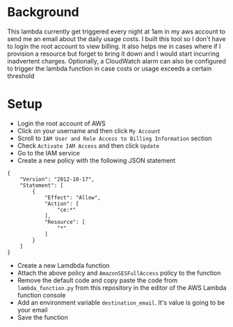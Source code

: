 # Background
This lambda currently get triggered every night at 1am in my aws account to send me an email about the daily usage costs. I built this tool so I don't have to login the root account to view billing. It also helps me in cases where if I provision a resource but forget to bring it down and I would start incurring inadvertent charges. Optionally, a CloudWatch alarm can also be configured to trigger the lambda function in case costs or usage exceeds a certain threshold

# Setup
* Login the root account of AWS
* Click on your username and then click ```My Account```
* Scroll to ```IAM User and Role Access to Billing Information``` section 
* Check ```Activate IAM Access``` and then click ```Update```
* Go to the IAM service
* Create a new policy with the following JSON statement
```
{
    "Version": "2012-10-17",
    "Statement": [
        {
            "Effect": "Allow",
            "Action": [
                "ce:*"
            ],
            "Resource": [
                "*"
            ]
        }
    ]
}
```
* Create a new Lamdbda function
* Attach the above policy and ```AmazonSESFullAccess``` policy to the function
* Remove the default code and copy paste the code from ```lambda_function.py``` from this repository in the editor of the AWS Lambda function console
* Add an environment variable ```destination_email```. It's value is going to be your email
* Save the function
